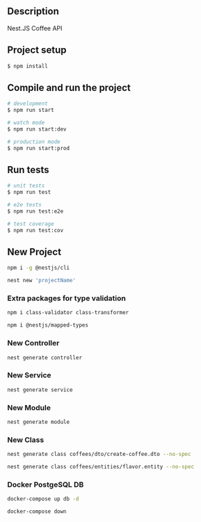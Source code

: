 ## Description

Nest.JS Coffee API

## Project setup

```bash
$ npm install
```

## Compile and run the project

```bash
# development
$ npm run start

# watch mode
$ npm run start:dev

# production mode
$ npm run start:prod
```

## Run tests

```bash
# unit tests
$ npm run test

# e2e tests
$ npm run test:e2e

# test coverage
$ npm run test:cov
```

## New Project

```bash
npm i -g @nestjs/cli
```

```bash
nest new 'projectName'
```

### Extra packages for type validation

```bash
npm i class-validator class-transformer
```

```bash
npm i @nestjs/mapped-types
```

### New Controller

```bash
nest generate controller
```

### New Service

```bash
nest generate service
```

### New Module

```bash
nest generate module
```

### New Class

```bash
nest generate class coffees/dto/create-coffee.dto --no-spec
```

```bash
nest generate class coffees/entities/flavor.entity --no-spec
```

### Docker PostgeSQL DB

```bash
docker-compose up db -d
```

```bash
docker-compose down
```
